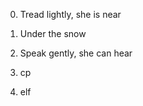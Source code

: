 0. Tread lightly, she is near


1. Under the snow


2. Speak gently, she can hear


3. cp




4. elf
